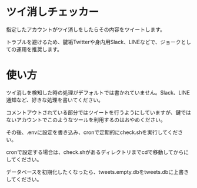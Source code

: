 # ツイ消しチェッカー
指定したアカウントがツイ消しをしたらその内容をツイートします。

トラブルを避けるため、鍵垢Twitterや身内用Slack、LINEなどで、ジョークとしての運用を推奨します。

# 使い方
ツイ消しを検知した時の処理がデフォルトでは書かれていません。Slack、LINE通知など、好きな処理を書いてください。

コメントアウトされている部分ではツイートを行うようにしていますが、鍵ではないアカウントでこのようなツールを利用するのはおやめください。

その後、.envに設定を書き込み、cronで定期的にcheck.shを実行してください。

cronで設定する場合は、check.shがあるディレクトリまでcdで移動してからにしてください。

データベースを初期化したくなったら、tweets.empty.dbをtweets.dbに上書きしてください。
